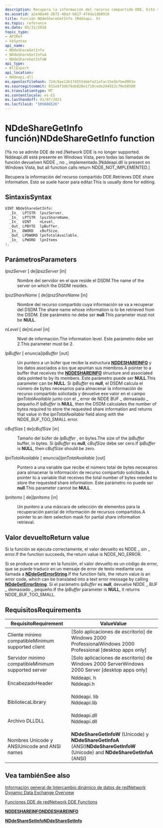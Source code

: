 ```yaml
---
description: Recupera la información del recurso compartido DDE. Esto se suele hacer para editar.
ms.assetid: a2e48a4d-2b72-40a3-b827-474da1db0910
title: Función NDdeShareGetInfo (Nddeapi. h)
ms.topic: reference
ms.date: 05/31/2018
topic_type:
- APIRef
- kbSyntax
api_name:
- NDdeShareGetInfo
- NDdeShareGetInfoA
- NDdeShareGetInfoW
api_type:
- DllExport
api_location:
- Nddeapi.dll
ms.openlocfilehash: 72dc9ae12b174555debfa21afac15e5bfbed993e
ms.sourcegitcommit: 831e8f3db78ab820e1710cede244553c70e50500
ms.translationtype: MT
ms.contentlocale: es-ES
ms.lasthandoff: 01/07/2021
ms.locfileid: "105686526"
---
```

# <a name="nddesharegetinfo-function"></a><span data-ttu-id="f6e9b-104">NDdeShareGetInfo función)</span><span class="sxs-lookup"><span data-stu-id="f6e9b-104">NDdeShareGetInfo function</span></span>

<span data-ttu-id="f6e9b-105">\[Ya no se admite DDE de red.</span><span class="sxs-lookup"><span data-stu-id="f6e9b-105">\[Network DDE is no longer supported.</span></span> <span data-ttu-id="f6e9b-106">Nddeapi.dll está presente en Windows Vista, pero todas las llamadas de función devuelven NDDE \_ no \_ implementado.\]</span><span class="sxs-lookup"><span data-stu-id="f6e9b-106">Nddeapi.dll is present on Windows Vista, but all function calls return NDDE\_NOT\_IMPLEMENTED.\]</span></span>

<span data-ttu-id="f6e9b-107">Recupera la información del recurso compartido DDE.</span><span class="sxs-lookup"><span data-stu-id="f6e9b-107">Retrieves DDE share information.</span></span> <span data-ttu-id="f6e9b-108">Esto se suele hacer para editar.</span><span class="sxs-lookup"><span data-stu-id="f6e9b-108">This is usually done for editing.</span></span>

## <a name="syntax"></a><span data-ttu-id="f6e9b-109">Sintaxis</span><span class="sxs-lookup"><span data-stu-id="f6e9b-109">Syntax</span></span>


```C++
UINT NDdeShareGetInfo(
  _In_  LPTSTR  lpszServer,
  _In_  LPTSTR  lpszShareName,
  _In_  UINT    nLevel,
  _Out_ LPBYTE  lpBuffer,
  _In_  DWORD   cBufSize,
  _Out_ LPDWORD lpnTotalAvailable,
  _In_  LPWORD  lpnItems
);
```



## <a name="parameters"></a><span data-ttu-id="f6e9b-110">Parámetros</span><span class="sxs-lookup"><span data-stu-id="f6e9b-110">Parameters</span></span>

<dl> <dt>

<span data-ttu-id="f6e9b-111">*lpszServer* \[ de\]</span><span class="sxs-lookup"><span data-stu-id="f6e9b-111">*lpszServer* \[in\]</span></span>
</dt> <dd>

<span data-ttu-id="f6e9b-112">Nombre del servidor en el que reside el DSDM.</span><span class="sxs-lookup"><span data-stu-id="f6e9b-112">The name of the server on which the DSDM resides.</span></span>

</dd> <dt>

<span data-ttu-id="f6e9b-113">*lpszShareName* \[ de\]</span><span class="sxs-lookup"><span data-stu-id="f6e9b-113">*lpszShareName* \[in\]</span></span>
</dt> <dd>

<span data-ttu-id="f6e9b-114">Nombre del recurso compartido cuya información se va a recuperar del DSDM.</span><span class="sxs-lookup"><span data-stu-id="f6e9b-114">The share name whose information is to be retrieved from the DSDM.</span></span> <span data-ttu-id="f6e9b-115">Este parámetro no debe ser **null**.</span><span class="sxs-lookup"><span data-stu-id="f6e9b-115">This parameter must not be **NULL**.</span></span>

</dd> <dt>

<span data-ttu-id="f6e9b-116">*nLevel* \[ de\]</span><span class="sxs-lookup"><span data-stu-id="f6e9b-116">*nLevel* \[in\]</span></span>
</dt> <dd>

<span data-ttu-id="f6e9b-117">Nivel de información.</span><span class="sxs-lookup"><span data-stu-id="f6e9b-117">The information level.</span></span> <span data-ttu-id="f6e9b-118">Este parámetro debe ser 2.</span><span class="sxs-lookup"><span data-stu-id="f6e9b-118">This parameter must be 2.</span></span>

</dd> <dt>

<span data-ttu-id="f6e9b-119">*lpBuffer* \[ enuncia\]</span><span class="sxs-lookup"><span data-stu-id="f6e9b-119">*lpBuffer* \[out\]</span></span>
</dt> <dd>

<span data-ttu-id="f6e9b-120">Un puntero a un búfer que recibe la estructura [**NDDESHAREINFO**](nddeshareinfo-str.md) y los datos asociados a los que apuntan sus miembros.</span><span class="sxs-lookup"><span data-stu-id="f6e9b-120">A pointer to a buffer that receives the [**NDDESHAREINFO**](nddeshareinfo-str.md) structure and associated data pointed to by its members.</span></span> <span data-ttu-id="f6e9b-121">Este parámetro puede ser **NULL**.</span><span class="sxs-lookup"><span data-stu-id="f6e9b-121">This parameter can be **NULL**.</span></span> <span data-ttu-id="f6e9b-122">Si *lpBuffer* es **null**, el DSDM calcula el número de bytes necesarios para almacenar la información de recurso compartido solicitada y devuelve ese valor en el campo *lpnTotalAvailable* junto con el \_ error de NDDE BUF \_ demasiado \_ pequeño.</span><span class="sxs-lookup"><span data-stu-id="f6e9b-122">If *lpBuffer* is **NULL**, then the DSDM calculates the number of bytes required to store the requested share information and returns that value in the *lpnTotalAvailable* field along with the NDDE\_BUF\_TOO\_SMALL error.</span></span>

</dd> <dt>

<span data-ttu-id="f6e9b-123">*cBufSize* \[ de\]</span><span class="sxs-lookup"><span data-stu-id="f6e9b-123">*cBufSize* \[in\]</span></span>
</dt> <dd>

<span data-ttu-id="f6e9b-124">Tamaño del búfer de *lpBuffer* , en bytes.</span><span class="sxs-lookup"><span data-stu-id="f6e9b-124">The size of the *lpBuffer* buffer, in bytes.</span></span> <span data-ttu-id="f6e9b-125">Si *lpBuffer* es **null**, *cBufSize* debe ser cero.</span><span class="sxs-lookup"><span data-stu-id="f6e9b-125">If *lpBuffer* is **NULL**, then *cBufSize* should be zero.</span></span>

</dd> <dt>

<span data-ttu-id="f6e9b-126">*lpnTotalAvailable* \[ enuncia\]</span><span class="sxs-lookup"><span data-stu-id="f6e9b-126">*lpnTotalAvailable* \[out\]</span></span>
</dt> <dd>

<span data-ttu-id="f6e9b-127">Puntero a una variable que recibe el número total de bytes necesarios para almacenar la información de recurso compartido solicitada.</span><span class="sxs-lookup"><span data-stu-id="f6e9b-127">A pointer to a variable that receives the total number of bytes needed to store the requested share information.</span></span> <span data-ttu-id="f6e9b-128">Este parámetro no puede ser **null**.</span><span class="sxs-lookup"><span data-stu-id="f6e9b-128">This parameter cannot be **NULL**.</span></span>

</dd> <dt>

<span data-ttu-id="f6e9b-129">*lpnItems* \[ de\]</span><span class="sxs-lookup"><span data-stu-id="f6e9b-129">*lpnItems* \[in\]</span></span>
</dt> <dd>

<span data-ttu-id="f6e9b-130">Un puntero a una máscara de selección de elementos para la recuperación parcial de información de recursos compartidos.</span><span class="sxs-lookup"><span data-stu-id="f6e9b-130">A pointer to an item selection mask for partial share information retrieval.</span></span>

</dd> </dl>

## <a name="return-value"></a><span data-ttu-id="f6e9b-131">Valor devuelto</span><span class="sxs-lookup"><span data-stu-id="f6e9b-131">Return value</span></span>

<span data-ttu-id="f6e9b-132">Si la función se ejecuta correctamente, el valor devuelto es NDDE \_ sin \_ error.</span><span class="sxs-lookup"><span data-stu-id="f6e9b-132">If the function succeeds, the return value is NDDE\_NO\_ERROR.</span></span>

<span data-ttu-id="f6e9b-133">Si se produce un error en la función, el valor devuelto es un código de error, que se puede traducir en un mensaje de error de texto mediante una llamada a [**NDdeGetErrorString**](nddegeterrorstring.md).</span><span class="sxs-lookup"><span data-stu-id="f6e9b-133">If the function fails, the return value is an error code, which can be translated into a text error message by calling [**NDdeGetErrorString**](nddegeterrorstring.md).</span></span> <span data-ttu-id="f6e9b-134">Si el parámetro *lpBuffer* es **null**, devuelve NDDE \_ BUF \_ demasiado \_ pequeño.</span><span class="sxs-lookup"><span data-stu-id="f6e9b-134">If the *lpBuffer* parameter is **NULL**, it returns NDDE\_BUF\_TOO\_SMALL.</span></span>

## <a name="requirements"></a><span data-ttu-id="f6e9b-135">Requisitos</span><span class="sxs-lookup"><span data-stu-id="f6e9b-135">Requirements</span></span>



| <span data-ttu-id="f6e9b-136">Requisito</span><span class="sxs-lookup"><span data-stu-id="f6e9b-136">Requirement</span></span> | <span data-ttu-id="f6e9b-137">Value</span><span class="sxs-lookup"><span data-stu-id="f6e9b-137">Value</span></span> |
|-------------------------------------|----------------------------------------------------------------------------------------|
| <span data-ttu-id="f6e9b-138">Cliente mínimo compatible</span><span class="sxs-lookup"><span data-stu-id="f6e9b-138">Minimum supported client</span></span><br/> | <span data-ttu-id="f6e9b-139">\[Solo aplicaciones de escritorio\] de Windows 2000 Professional</span><span class="sxs-lookup"><span data-stu-id="f6e9b-139">Windows 2000 Professional \[desktop apps only\]</span></span><br/>                             |
| <span data-ttu-id="f6e9b-140">Servidor mínimo compatible</span><span class="sxs-lookup"><span data-stu-id="f6e9b-140">Minimum supported server</span></span><br/> | <span data-ttu-id="f6e9b-141">\[Solo aplicaciones de escritorio\] de Windows 2000 Server</span><span class="sxs-lookup"><span data-stu-id="f6e9b-141">Windows 2000 Server \[desktop apps only\]</span></span><br/>                                   |
| <span data-ttu-id="f6e9b-142">Encabezado</span><span class="sxs-lookup"><span data-stu-id="f6e9b-142">Header</span></span><br/>                   | <dl> <span data-ttu-id="f6e9b-143"><dt>Nddeapi. h</dt></span><span class="sxs-lookup"><span data-stu-id="f6e9b-143"><dt>Nddeapi.h</dt></span></span> </dl>   |
| <span data-ttu-id="f6e9b-144">Biblioteca</span><span class="sxs-lookup"><span data-stu-id="f6e9b-144">Library</span></span><br/>                  | <dl> <span data-ttu-id="f6e9b-145"><dt>Nddeapi. lib</dt></span><span class="sxs-lookup"><span data-stu-id="f6e9b-145"><dt>Nddeapi.lib</dt></span></span> </dl> |
| <span data-ttu-id="f6e9b-146">Archivo DLL</span><span class="sxs-lookup"><span data-stu-id="f6e9b-146">DLL</span></span><br/>                      | <dl> <span data-ttu-id="f6e9b-147"><dt>Nddeapi.dll</dt></span><span class="sxs-lookup"><span data-stu-id="f6e9b-147"><dt>Nddeapi.dll</dt></span></span> </dl> |
| <span data-ttu-id="f6e9b-148">Nombres Unicode y ANSI</span><span class="sxs-lookup"><span data-stu-id="f6e9b-148">Unicode and ANSI names</span></span><br/>   | <span data-ttu-id="f6e9b-149">**NDdeShareGetInfoW** (Unicode) y **NDdeShareGetInfoA** (ANSI)</span><span class="sxs-lookup"><span data-stu-id="f6e9b-149">**NDdeShareGetInfoW** (Unicode) and **NDdeShareGetInfoA** (ANSI)</span></span><br/>            |



## <a name="see-also"></a><span data-ttu-id="f6e9b-150">Vea también</span><span class="sxs-lookup"><span data-stu-id="f6e9b-150">See also</span></span>

<dl> <dt>

[<span data-ttu-id="f6e9b-151">Información general de Intercambio dinámico de datos de red</span><span class="sxs-lookup"><span data-stu-id="f6e9b-151">Network Dynamic Data Exchange Overview</span></span>](network-dynamic-data-exchange.md)
</dt> <dt>

[<span data-ttu-id="f6e9b-152">Funciones DDE de red</span><span class="sxs-lookup"><span data-stu-id="f6e9b-152">Network DDE Functions</span></span>](network-dde-functions.md)
</dt> <dt>

[<span data-ttu-id="f6e9b-153">**NDDESHAREINFO**</span><span class="sxs-lookup"><span data-stu-id="f6e9b-153">**NDDESHAREINFO**</span></span>](nddeshareinfo-str.md)
</dt> <dt>

[<span data-ttu-id="f6e9b-154">**NDdeShareSetInfo**</span><span class="sxs-lookup"><span data-stu-id="f6e9b-154">**NDdeShareSetInfo**</span></span>](nddesharesetinfo.md)
</dt> </dl>

 

 




